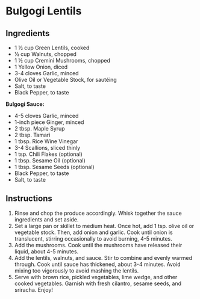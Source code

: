 # Bulgogi Lentils

## Ingredients

* 1 ½ cup Green Lentils, cooked
* ½ cup Walnuts, chopped
* 1 ½ cup Cremini Mushrooms, chopped
* 1 Yellow Onion, diced
* 3-4 cloves Garlic, minced
* Olive Oil or Vegetable Stock, for sautéing
* Salt, to taste
* Black Pepper, to taste

**Bulgogi Sauce:**

* 4-5 cloves Garlic, minced
* 1-inch piece Ginger, minced
* 2 tbsp. Maple Syrup
* 2 tbsp. Tamari
* 1 tbsp. Rice Wine Vinegar
* 3-4 Scallions, sliced thinly
* 1 tsp. Chili Flakes (optional)
* 1 tbsp. Sesame Oil (optional)
* 1 tbsp. Sesame Seeds (optional)
* Black Pepper, to taste
* Salt, to taste

## Instructions

1. Rinse and chop the produce accordingly.  Whisk together the sauce ingredients and set aside.
1. Set a large pan or skillet to medium heat.  Once hot, add 1 tsp. olive oil or vegetable stock.  Then, add onion and garlic.  Cook until onion is translucent, stirring occasionally to avoid burning, 4-5 minutes.
1. Add the mushrooms.  Cook until the mushrooms have released their liquid, about 4-5 minutes.
1. Add the lentils, walnuts, and sauce.  Stir to combine and evenly warmed through.  Cook until sauce has thickened, about 3-4 minutes.  Avoid mixing too vigorously to avoid mashing the lentils.
1. Serve with brown rice, pickled vegetables, lime wedge, and other cooked vegetables.  Garnish with fresh cilantro, sesame seeds, and sriracha.  Enjoy!
